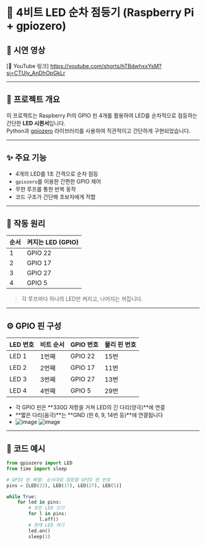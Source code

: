 
# 🔁 4비트 LED 순차 점등기 (Raspberry Pi + gpiozero)

## 🎥 시연 영상  
[🔗 YouTube 링크] https://youtube.com/shorts/hTBdwhxxYsM?si=CTUly_AnDhOpGkLr

---

## 🧾 프로젝트 개요  
이 프로젝트는 Raspberry Pi의 GPIO 핀 4개를 활용하여 LED를 순차적으로 점등하는 간단한 **LED 시퀀서**입니다.  
Python과 [gpiozero](https://gpiozero.readthedocs.io/) 라이브러리를 사용하여 직관적이고 간단하게 구현되었습니다.

---

## ✨ 주요 기능
- 4개의 LED를 1초 간격으로 순차 점등
- `gpiozero`를 이용한 간편한 GPIO 제어
- 무한 루프를 통한 반복 동작
- 코드 구조가 간단해 초보자에게 적합

---

## 🧠 작동 원리

| 순서 | 켜지는 LED (GPIO) |
|------|------------------|
| 1    | GPIO 22          |
| 2    | GPIO 17          |
| 3    | GPIO 27          |
| 4    | GPIO 5           |

> 각 루프마다 하나의 LED만 켜지고, 나머지는 꺼집니다.

---

## ⚙️ GPIO 핀 구성

| LED 번호 | 비트 순서 | GPIO 번호 | 물리 핀 번호 |
|----------|-----------|-------------|----------------|
| LED 1    | 1번째      | GPIO 22    | 15번          |
| LED 2    | 2번째      | GPIO 17    | 11번          |
| LED 3    | 3번째      | GPIO 27    | 13번          |
| LED 4    | 4번째      | GPIO 5     | 29번          |

- 각 GPIO 핀은 **330Ω 저항을 거쳐 LED의 긴 다리(양극)**에 연결
- **짧은 다리(음극)**는 **GND (핀 6, 9, 14번 등)**에 연결됩니다
- ![image](https://github.com/user-attachments/assets/70fc3376-afe2-40df-b0a2-7e1f98f31d7e)
![image](https://github.com/user-attachments/assets/67d54d64-2c06-436d-b06b-2e4f77ee6a30)




---

## 🐍 코드 예시

```python
from gpiozero import LED
from time import sleep

# GPIO 핀 배열: 순서대로 점등할 GPIO 핀 번호
pins = [LED(22), LED(17), LED(27), LED(5)]

while True:
    for led in pins:
        # 모든 LED 끄기
        for l in pins:
            l.off()
        # 현재 LED 켜기
        led.on()
        sleep(1)
